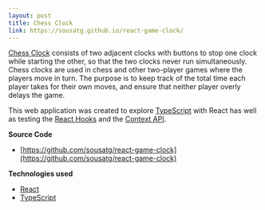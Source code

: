 ```yaml
---
layout: post
title: Chess Clock
link: https://sousatg.github.io/react-game-clock/
---
```


[Chess Clock](https://sousatg.github.io/react-game-clock/) consists of two adjacent clocks with buttons to stop one clock while starting the other, so that the two clocks never run simultaneously. Chess clocks are used in chess and other two-player games where the players move in turn. The purpose is to keep track of the total time each player takes for their own moves, and ensure that neither player overly delays the game.

This web application was created to explore [TypeScript](https://www.typescriptlang.org/) with React has well as testing the [React Hooks](https://reactjs.org/docs/hooks-intro.html) and the [Context API](https://reactjs.org/docs/context.html).

<b>Source Code</b>
- [https://github.com/sousatg/react-game-clock](https://github.com/sousatg/react-game-clock)

<p />

<b>Technologies used</b>
<ul>
    <li><a href="https://reactjs.org/" target="blank">React</a></li>
    <li><a href="https://www.typescriptlang.org/" target="blank">TypeScript</a></li>
</ul>
